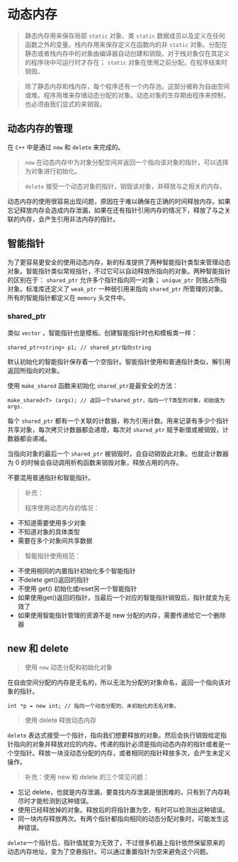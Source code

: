 # 动态内存


> 静态内存用来保存局部 `static` 对象、类 `static` 数据成员以及定义在任何函数之外的变量。栈内存用来保存定义在函数内的非 `static` 对象。分配在静态或者栈内存中的对象由编译器自动创建和销毁。对于栈对象仅在其定义的程序块中可运行时才存在； `static` 对象在使用之前分配，在程序结束时销毁。

> 除了静态内存和栈内存，每个程序还有一个内存池。这部分被称为自由空间或堆。程序用堆来存储动态分配的对象。动态对象的生存期由程序来控制，也必须由我们显式的来销毁。

## 动态内存的管理
在 `C++` 中是通过 `new` 和 `delete` 来完成的。

 

> `new`
在动态内存中为对象分配空间并返回一个指向该对象的指针，可以选择为对象进行初始化。

> `delete`
> 接受一个动态对象的指针，销毁该对象，并释放与之相关的内存。

动态内存的使用很容易出现问题，原因在于难以确保在正确的时间释放内存。如果忘记释放内存会造成内存泄漏，如果在还有指针引用内存的情况下，释放了与之关联的内存，会产生引用非法内存的指针。

## 智能指针
为了更容易更安全的使用动态内存，新的标准提供了两种智能指针类型来管理动态对象。智能指针类似常规指针，不过它可以自动释放所指向的对象。两种智能指针的区别在于： `shared_ptr` 允许多个指针指向同一对象； `unique_ptr` 则独占所指对象。标准库还定义了 `weak_ptr` 一种弱引用来指向 `shared_ptr` 所管理的对象。所有的智能指针都定义在 `memory` 头文件中。

### shared_ptr
类似 `vector` ，智能指针也是模板。创建智能指针时也和模板类一样：


    shared_ptr<string> p1; // shared_ptr指向string

默认初始化的智能指针保存着一个空指针。智能指针使用和普通指针类似，解引用返回所指向的对象。

使用 `make_shared` 函数来初始化 `shared_ptr`是最安全的方法：


    make_shared<T> (args); // 返回一个shared_ptr，指向一个T类型的对象，初始值为args.

每个 `shared_ptr` 都有一个关联的计数器，称为引用计数。用来记录有多少个指针共享对象，每次拷贝计数器都会递增，每次对 `shared_ptr` 赋予新值或被销毁，计数器都会递减。

当指向对象的最后一个 `shared_ptr` 被销毁时，会自动销毁此对象。也就会计数器为 0 的时候会自动调用析构函数来销毁对象，释放占用的内存。

不要混用普通指针和智能指针。

> 补充：
> 
> 程序使用动态内存的情况：
> 
- 不知道需要使用多少对象
- 不知道对象的具体类型
- 需要在多个对象间共享数据

> 智能指针使用规范：
> 
- 不使用相同的内置指针初始化多个智能指针
- 不delete get()返回的指针
- 不使用 get() 初始化或reset另一个智能指针
- 如果使用get()返回的指针，当最后一个对应的智能指针销毁后，指针就变为无效了
- 如果使用智能指针管理的资源不是 new 分配的内存，需要传递给它一个删除器


## new 和 delete


> 使用 `new` 动态分配和初始化对象

在自由空间分配的内存是无名的，所以无法为分配的对象命名，返回一个指向该对象的指针。

    int *p = new int; // 指向一个动态分配的、未初始化的无名对象。

> 使用 delete 释放动态内存

 `delete` 表达式接受一个指针，指向我们想要释放的对象。然后会执行销毁给定指针指向的对象并释放对应的内存。传递的指针必须是指向动态内存的指针或者是一个空指针。释放一块没动态分配的内存，或者相同的指针释放多次，会产生未定义操作。



> 补充：使用 new 和 delete 的三个常见问题：
> 
- 忘记 delete，也就是内存泄漏，要查找内存泄漏是很困难的，只有到了内存耗尽时才能检测到这种错误。
- 使用已经释放掉的对象。释放后的将指针置为空，有时可以检测出这种错误。
- 同一块内存释放两次。有两个指针都指向相同的动态分配对象时，可能发生这种错误。

 `delete`一个指针后，指针值就变为无效了，不过很多机器上指针依然保留原来的动态内存地址，变为了空悬指针。可以通过重置指针为空来避免这个问题。



